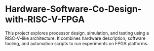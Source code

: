 # Hardware-Software-Co-Design-with-RISC-V-FPGA
This project explores processor design, simulation, and testing using a RISC-V–like architecture. It combines hardware description, software tooling, and automation scripts to run experiments on FPGA platforms.
